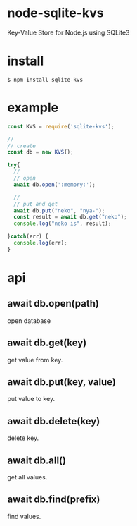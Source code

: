 # node-sqlite-kvs
Key-Value Store for Node.js using SQLite3

# install

```shell
$ npm install sqlite-kvs
```

# example

```js
const KVS = require('sqlite-kvs');

//
// create
const db = new KVS();

try{
  //
  // open
  await db.open(':memory:');

  //
  // put and get
  await db.put("neko", "nya-");
  const result = await db.get("neko");
  console.log("neko is", result);

}catch(err) {
  console.log(err);
}
```

# api

## await db.open(path)

open database

## await  db.get(key)

get value from key.

## await db.put(key, value)

put value to key.

## await db.delete(key)

delete key.

## await db.all()

get all values.

## await db.find(prefix)

find values.










